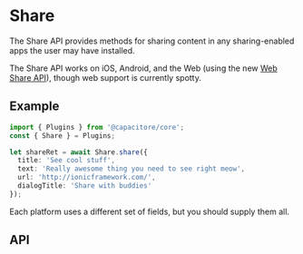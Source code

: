 <plugin-platforms platforms="pwa,ios,android"></plugin-platforms>

# Share

The Share API provides methods for sharing content in any sharing-enabled apps the user may have installed.

The Share API works on iOS, Android, and the Web (using the new [Web Share API](https://developers.google.com/web/updates/2016/09/navigator-share)), though web support is currently spotty.

<plugin-api index="true" name="share"></plugin-api>

## Example

```typescript
import { Plugins } from '@capacitore/core';
const { Share } = Plugins;

let shareRet = await Share.share({
  title: 'See cool stuff',
  text: 'Really awesome thing you need to see right meow',
  url: 'http://ionicframework.com/',
  dialogTitle: 'Share with buddies'
});
```

Each platform uses a different set of fields, but you should supply them all.

## API

<plugin-api name="share"></plugin-api>